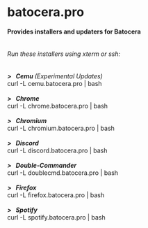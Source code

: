 # batocera.pro
<b>Provides installers and updaters for Batocera</b><br>
<br>
<br>
<i>Run these installers using xterm or ssh:</i><br>
<br>
<br>
<b><i>>&nbsp;&nbsp; Cemu </b>(Experimental Updates)</i><br>
curl -L cemu.batocera.pro | bash <br>
<br>
<b><i>>&nbsp;&nbsp; Chrome</i></b> <br>
curl -L chrome.batocera.pro | bash <br>
<br>
<b><i>>&nbsp;&nbsp; Chromium</i></b> <br>
curl -L chromium.batocera.pro | bash <br>
<br>
<b><i>>&nbsp;&nbsp; Discord</i></b> <br>
curl -L discord.batocera.pro | bash <br>
<br>
<b><i>>&nbsp;&nbsp; Double-Commander</i></b> <br>
curl -L doublecmd.batocera.pro | bash <br>
<br>
<b><i>>&nbsp;&nbsp; Firefox</i></b> <br>
curl -L firefox.batocera.pro | bash <br>
<br>
<b><i>>&nbsp;&nbsp; Spotify</i></b> <br>
curl -L spotify.batocera.pro | bash
<br>
<br>
<br> 
<br>
